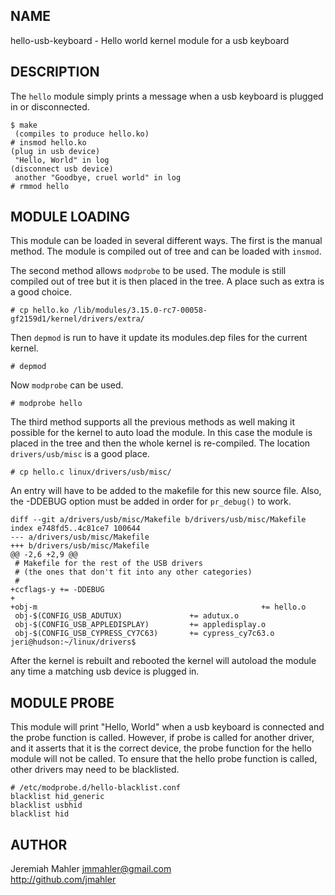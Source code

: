 
NAME
----

hello-usb-keyboard - Hello world kernel module for a usb keyboard

DESCRIPTION
-----------

The `hello` module simply prints a message when a usb keyboard is
plugged in or disconnected.

    $ make
     (compiles to produce hello.ko)
    # insmod hello.ko
    (plug in usb device)
     "Hello, World" in log
    (disconnect usb device)
     another "Goodbye, cruel world" in log
    # rmmod hello

MODULE LOADING
--------------

This module can be loaded in several different ways.  The first is the
manual method.  The module is compiled out of tree and can be loaded
with `insmod`.

The second method allows `modprobe` to be used.  The module is still
compiled out of tree but it is then placed in the tree.  A place such as
extra is a good choice.

    # cp hello.ko /lib/modules/3.15.0-rc7-00058-gf2159d1/kernel/drivers/extra/

Then `depmod` is run to have it update its modules.dep files for the
current kernel.

    # depmod

Now `modprobe` can be used.

    # modprobe hello

The third method supports all the previous methods as well making it
possible for the kernel to auto load the module.  In this case the module
is placed in the tree and then the whole kernel is re-compiled.  The
location `drivers/usb/misc` is a good place.

    # cp hello.c linux/drivers/usb/misc/

An entry will have to be added to the makefile for this new source file.
Also, the -DDEBUG option must be added in order for `pr_debug()` to work.

    diff --git a/drivers/usb/misc/Makefile b/drivers/usb/misc/Makefile
    index e748fd5..4c81ce7 100644
    --- a/drivers/usb/misc/Makefile
    +++ b/drivers/usb/misc/Makefile
    @@ -2,6 +2,9 @@
     # Makefile for the rest of the USB drivers
     # (the ones that don't fit into any other categories)
     #
    +ccflags-y += -DDEBUG
    +
    +obj-m                                                  += hello.o
     obj-$(CONFIG_USB_ADUTUX)               += adutux.o
     obj-$(CONFIG_USB_APPLEDISPLAY)         += appledisplay.o
     obj-$(CONFIG_USB_CYPRESS_CY7C63)       += cypress_cy7c63.o
    jeri@hudson:~/linux/drivers$

After the kernel is rebuilt and rebooted the kernel will autoload the
module any time a matching usb device is plugged in.

MODULE PROBE
------------

This module will print "Hello, World" when a usb keyboard is connected and
the probe function is called.  However, if probe is called for another
driver, and it asserts that it is the correct device, the probe function
for the hello module will not be called.  To ensure that the hello probe
function is called, other drivers may need to be blacklisted.

    # /etc/modprobe.d/hello-blacklist.conf
    blacklist hid_generic
    blacklist usbhid
    blacklist hid

AUTHOR
------

Jeremiah Mahler <jmmahler@gmail.com><br>
<http://github.com/jmahler>

